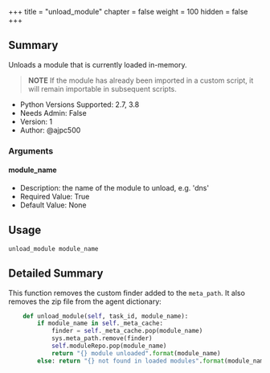 +++
title = "unload_module"
chapter = false
weight = 100
hidden = false
+++

## Summary

Unloads a module that is currently loaded in-memory.

>**NOTE** If the module has already been imported in a custom script, it will remain importable in subsequent scripts.


- Python Versions Supported: 2.7, 3.8
- Needs Admin: False  
- Version: 1  
- Author: @ajpc500

### Arguments

#### module_name

- Description: the name of the module to unload, e.g. 'dns'
- Required Value: True  
- Default Value: None  

## Usage

```
unload_module module_name
```

## Detailed Summary

This function removes the custom finder added to the `meta_path`. It also removes the zip file from the agent dictionary:

```Python
    def unload_module(self, task_id, module_name):
        if module_name in self._meta_cache:
            finder = self._meta_cache.pop(module_name)
            sys.meta_path.remove(finder)
            self.moduleRepo.pop(module_name)
            return "{} module unloaded".format(module_name)
        else: return "{} not found in loaded modules".format(module_name)

```